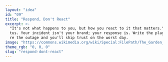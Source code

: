 ```yaml
---
layout: "idea"
id: "09"
title: "Respond, Don't React"
excerpt: >-
  "It's not what happens to you, but how you react to it that matters." — Epicte
  tus. Your incident isn't your brand; your response is. Write the playbook befo
  re the outage and you'll ship trust on the worst day.
image: "https://commons.wikimedia.org/wiki/Special:FilePath/The_Garden_of_Earthly_Delights_by_Bosch_High_Resolution.jpg"
theme_rgb: "0, 0, 0"
slug: "respond-dont-react"
---
```

<!-- TODO: Paste the full body content for this idea here. -->
